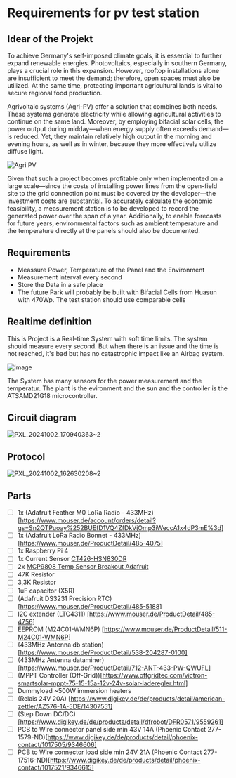 # Requirements for pv test station

## Idear of the Projekt
To achieve Germany's self-imposed climate goals, it is essential to further expand renewable energies. Photovoltaics, especially in southern Germany, plays a crucial role in this expansion. 
However, rooftop installations alone are insufficient to meet the demand; therefore, open spaces must also be utilized. At the same time, protecting important agricultural lands is vital to secure regional food production.

Agrivoltaic systems (Agri-PV) offer a solution that combines both needs. These systems generate electricity while allowing agricultural activities to continue on the same land. Moreover, by employing bifacial solar cells, the power output during midday—when energy supply often exceeds demand—is reduced. 
Yet, they maintain relatively high output in the morning and evening hours, as well as in winter, because they more effectively utilize diffuse light.

![Agri PV](https://github.com/user-attachments/assets/2e0609a2-ed12-4297-b54f-54f5730913f6 "photovoltaik.eu/landwirtschaft/next2sun-baut-agri-pv-mit-buergerbeteiligung")

Given that such a project becomes profitable only when implemented on a large scale—since the costs of installing power lines from the open-field site to the grid connection point must be covered by the developer—the investment costs are substantial. 
To accurately calculate the economic feasibility, a measurement station is to be developed to record the generated power over the span of a year. Additionally, to enable forecasts for future years, environmental factors such as ambient temperature and the temperature directly at the panels should also be documented.

## Requirements
- Meassure Power, Temperature of the Panel and the Environment
- Measurement interval every second
- Store the Data in a safe place
- The future Park will probably be built with Bifacial Cells from Huasun with 470Wp. The test station should use comparable cells

  
## Realtime definition
This is Project is a Real-time System with soft time limits. The system should measure every second. But when there is an issue and the time is not reached, it's bad but has no catastrophic impact like an Airbag system.

![image](https://github.com/user-attachments/assets/37c90a3b-ba38-4e24-bffb-13c7e6fcdb8e)

The System has many sensors for the power measurement and the temperatur. The plant is the evironment and the sun and the controller is the ATSAMD21G18 microcontroller.

## Circuit diagram

![PXL_20241002_170940363~2](https://github.com/user-attachments/assets/a554ddd2-987b-41a4-b51a-8d934b707e7e)

## Protocol

![PXL_20241002_162630208~2](https://github.com/user-attachments/assets/00d5ead2-207e-48eb-a023-3717233414ea)

## Parts

- [ ] 1x (Adafruit Feather M0 LoRa Radio - 433MHz)[https://www.mouser.de/account/orders/detail?qs=Sn2QTPuoay%252BUEfD1VQ4ZfDkVjOmp3iWeccA1x4dP3mE%3d]
- [ ] 1x (Adafruit LoRa Radio Bonnet - 433MHz)[https://www.mouser.de/ProductDetail/485-4075]
- [ ] 1x Raspberry Pi 4
- [ ] 1x Current Sensor [CT426-HSN830DR](https://www.mouser.de/ProductDetail/462-CT426-HSN830DR)
- [ ] 2x [MCP9808 Temp Sensor Breakout Adafruit](https://www.mouser.de/ProductDetail/485-1782)
- [ ] 47K Resistor
- [ ] 3,3K Resistor
- [ ] 1uF capacitor (X5R)
- [ ] (Adafruit DS3231 Precision RTC)[https://www.mouser.de/ProductDetail/485-5188]
- [ ] I2C extender (LTC4311) [https://www.mouser.de/ProductDetail/485-4756]
- [ ] EEPROM (M24C01-WMN6P) [https://www.mouser.de/ProductDetail/511-M24C01-WMN6P]
- [ ] (433MHz Antenna db station) [https://www.mouser.de/ProductDetail/538-204287-0100]
- [ ] (433MHz Antenna dataminer)[https://www.mouser.de/ProductDetail/712-ANT-433-PW-QWUFL]
- [ ] (MPPT Controller (Off-Grid))[https://www.offgridtec.com/victron-smartsolar-mppt-75-15-15a-12v-24v-solar-laderegler.html]
- [ ] Dummyload ~500W immersion heaters
- [ ] (Relais 24V 20A) [https://www.digikey.de/de/products/detail/american-zettler/AZ576-1A-5DE/14307551]
- [ ] (Step Down DC/DC) [https://www.digikey.de/de/products/detail/dfrobot/DFR0571/9559261]
- [ ] PCB to Wire connector panel side min 43V 14A (Phoenic Contact 277-1579-ND)[https://www.digikey.de/de/products/detail/phoenix-contact/1017505/9346606]
- [ ] PCB to Wire connector load side min 24V 21A (Phoenic Contact 277-17516-ND)[https://www.digikey.de/de/products/detail/phoenix-contact/1017521/9346615]
